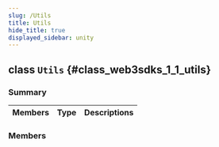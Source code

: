 ```yaml
---
slug: /Utils
title: Utils
hide_title: true
displayed_sidebar: unity
---
```


## class `Utils` {#class_web3sdks_1_1_utils}

### Summary

| Members | Type | Descriptions |
| ------- | ---- | ------------ |

### Members

